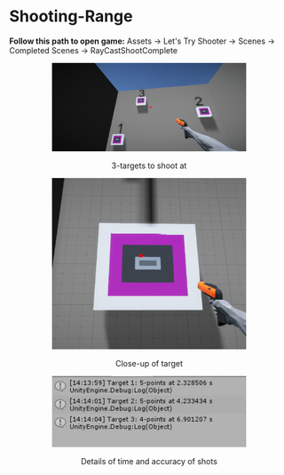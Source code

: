 # Shooting-Range
<b>Follow this path to open game:</b> Assets -> Let's Try Shooter -> Scenes -> Completed Scenes -> RayCastShootComplete
<p align="center">
  <img src="Range.PNG" width="350"/>
 <p align="center">3-targets to shoot at</p>
</p>
<p align="center">
  <img src="Target.PNG" width="350"/>
 <p align="center">Close-up of target</p>
</p>
<p align="center">
  <img src="Score.PNG" width="350"/>
 <p align="center">Details of time and accuracy of shots</p>
</p>
